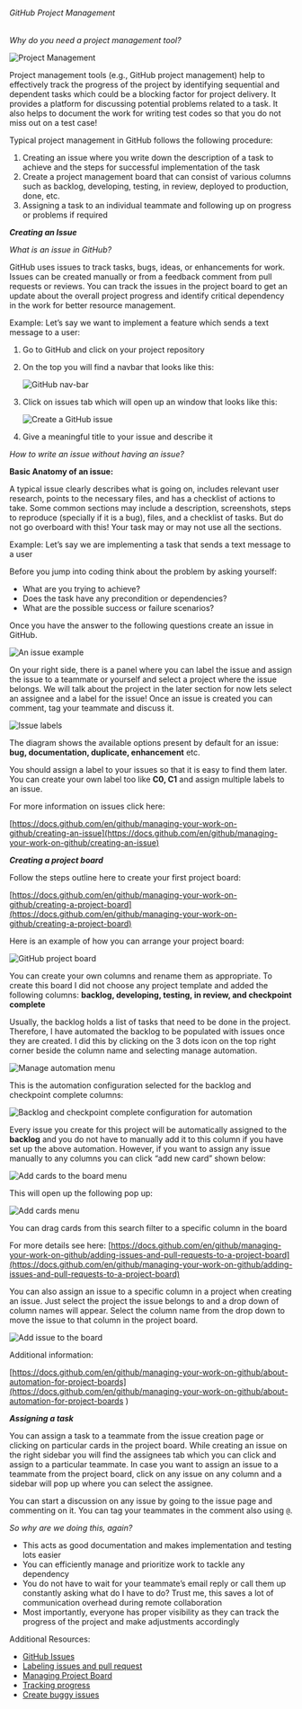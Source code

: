 ###### GitHub Project Management

_Why do you need a project management tool?_

![Project Management](../images/scott-adam.gif)

Project management tools (e.g., GitHub project management) help to effectively track the progress of the project by 
identifying sequential and dependent tasks which could be a blocking factor for project delivery. It provides a 
platform for discussing potential problems related to a task. It also helps to document the work for writing test 
codes so that you do not miss out on a test case!

Typical project management in GitHub follows the following procedure:

1. Creating an issue where you write down the description of a task to achieve and the steps for successful 
implementation of the task
2. Create a project management board that can consist of various columns such as backlog, developing, testing, 
in review, deployed to production, done, etc.
3. Assigning a task to an individual teammate and following up on progress or problems if required

**_Creating an Issue_**

_What is an issue in GitHub?_ 

GitHub uses issues to track tasks, bugs, ideas, or enhancements for work. Issues can be created manually or from a 
feedback comment from pull requests or reviews. You can track the issues in the project board to get an update about 
the overall project progress and identify critical dependency in the work for better resource management.

Example: Let’s say we want to implement a feature which sends a text message to a user:

1. Go to GitHub and click on your project repository

2. On the top you will find a navbar that looks like this:

    ![GitHub nav-bar](../images/github_navbar.png)

3. Click on issues tab which will open up an window that looks like this:

    ![Create a GitHub issue](../images/create_issue.png)
4. Give a meaningful title to your issue and describe it

_How to write an issue without having an issue?_

**Basic Anatomy of an issue:**

A typical issue clearly describes what is going on, includes relevant user research, points to the necessary files, 
and has a checklist of actions to take. Some common sections may include a description, screenshots, steps to 
reproduce (specially if it is a bug), files, and a checklist of tasks. But do not go overboard with this! Your 
task may or may not use all the sections.

Example: Let’s say we are implementing a task that sends a text message to a user

Before you jump into coding think about the problem by asking yourself:

- What are you trying to achieve?
- Does the task have any precondition or dependencies?
- What are the possible success or failure scenarios?

Once you have the answer to the following questions create an issue in GitHub.

![An issue example](../images/issue_example.png)

On your right side, there is a panel where you can label the issue and assign the issue to a teammate or yourself 
and select a project where the issue belongs. We will talk about the project in the later section for now lets 
select an assignee and a label for the issue! Once an issue is created you can comment, tag your teammate and discuss it.

![Issue labels](../images/issue_labels.png)

The diagram shows the available options present by default for an issue: **bug, documentation, duplicate, enhancement** etc.

You should assign a label to your issues so that it is easy to find them later. You can create your own label too like 
**C0, C1** and assign multiple labels to an issue.

For more information on issues click here:

[https://docs.github.com/en/github/managing-your-work-on-github/creating-an-issue](https://docs.github.com/en/github/managing-your-work-on-github/creating-an-issue)

**_Creating a project board_**

Follow the steps outline here to create your first project board: 

[https://docs.github.com/en/github/managing-your-work-on-github/creating-a-project-board](https://docs.github.com/en/github/managing-your-work-on-github/creating-a-project-board)

Here is an example of how you can arrange your project board:

![GitHub project board](../images/project_board.png)

You can create your own columns and rename them as appropriate. 
To create this board I did not choose any project template and added the following columns: 
**backlog, developing, testing, in review, and checkpoint complete**

Usually, the backlog holds a list of tasks that need to be done in the project. Therefore, I have automated the 
backlog to be populated with issues once they are created. I did this by clicking on the 3 dots icon on the top right 
corner beside the column name and selecting manage automation.

![Manage automation menu](../images/automation_menu.png)

This is the automation configuration selected for the backlog and checkpoint complete columns:

![Backlog and checkpoint complete configuration for automation](../images/automation_config.png)

Every issue you create for this project will be automatically assigned to the **backlog** and you do not have to manually 
add it to this column if you have set up the above automation. However, if you want to assign any issue manually to 
any columns you can click “add new card” shown below:

![Add cards to the board menu](../images/add_cards.png)

This will open up the following pop up:

![Add cards menu](../images/add_cards_menu.png)

You can drag cards from this search filter to a specific column in the board

For more details see here: 
[https://docs.github.com/en/github/managing-your-work-on-github/adding-issues-and-pull-requests-to-a-project-board](https://docs.github.com/en/github/managing-your-work-on-github/adding-issues-and-pull-requests-to-a-project-board) 

You can also assign an issue to a specific column in a project when creating an issue. 
Just select the project the issue belongs to and a drop down of column names will appear. 
Select the column name from the drop down to move the issue to that column in the project board.

![Add issue to the board](../images/assign_issues_to_board.png)

Additional information:

[https://docs.github.com/en/github/managing-your-work-on-github/about-automation-for-project-boards](https://docs.github.com/en/github/managing-your-work-on-github/about-automation-for-project-boards ) 

**_Assigning a task_**

You can assign a task to a teammate from the issue creation page or clicking on particular cards in the project board. 
While creating an issue on the right sidebar you will find the assignees tab which you can click and assign to 
a particular teammate. In case you want to assign an issue to a teammate from the project board, click on any 
issue on any column and a sidebar will pop up where you can select the assignee.

You can start a discussion on any issue by going to the issue page and commenting on it. You can tag your 
teammates in the comment also using `@`.

_So why are we doing this, again?_ 

- This acts as good documentation and makes implementation and testing lots easier
- You can efficiently manage and prioritize work to tackle any dependency
- You do not have to wait for your teammate’s email reply or call them up constantly asking what do I have to do? 
Trust me, this saves a lot of communication overhead during remote collaboration
- Most importantly, everyone has proper visibility as they can track the progress of the project and 
make adjustments accordingly

Additional Resources: 

- [GitHub Issues](https://docs.github.com/en/github/managing-your-work-on-github/managing-your-work-with-issues) 
- [Labeling issues and pull request](https://docs.github.com/en/github/managing-your-work-on-github/labeling-issues-and-pull-requests) 
- [Managing Project Board](https://docs.github.com/en/github/managing-your-work-on-github/managing-project-boards)
- [Tracking progress](https://docs.github.com/en/github/managing-your-work-on-github/tracking-the-progress-of-your-work-with-project-boards)
- [Create buggy issues](https://help.testlio.com/en/articles/113252-what-does-a-good-bug-report-look-like)




